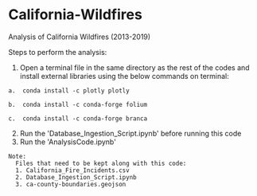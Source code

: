 # California-Wildfires
Analysis of California Wildfires (2013-2019)

Steps to perform the analysis:
  1. Open a terminal file in the same directory as the rest of the codes and install external libraries using the below commands on terminal:

    a.  conda install -c plotly plotly
    
    b.  conda install -c conda-forge folium
    
    c.  conda install -c conda-forge branca
  2. Run the 'Database_Ingestion_Script.ipynb' before running this code
  3. Run the 'AnalysisCode.ipynb'
    
    Note:
      Files that need to be kept along with this code:
      1. California_Fire_Incidents.csv
      2. Database_Ingestion_Script.ipynb
      3. ca-county-boundaries.geojson
